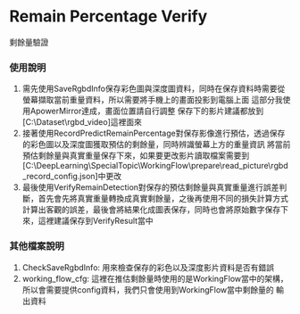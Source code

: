 # Remain Percentage Verify
剩餘量驗證

### 使用說明
1. 需先使用SaveRgbdInfo保存彩色圖與深度圖資料，同時在保存資料時需要從螢幕擷取當前重量資料，所以需要將手機上的畫面投影到電腦上面
這部分我使用ApowerMirror達成，畫面位置請自行調整
保存下的影片建議都放到[C:\Dataset\rgbd_video]這裡面來
2. 接著使用RecordPredictRemainPercentage對保存影像進行預估，透過保存的彩色圖以及深度圖獲取預估的剩餘量，同時辨識螢幕上方的重量資訊
將當前預估剩餘量與真實重量保存下來，如果要更改影片讀取檔案需要到
[C:\DeepLearning\SpecialTopic\WorkingFlow\prepare\read_picture\rgbd_record_config.json]中更改
3. 最後使用VerifyRemainDetection對保存的預估剩餘量與真實重量進行誤差判斷，首先會先將真實重量轉換成真實剩餘量，之後再使用不同的損失計算方式
計算出客觀的誤差，最後會將結果化成圖表保存，同時也會將原始數字保存下來，這裡建議保存到VerifyResult當中

### 其他檔案說明
1. CheckSaveRgbdInfo: 用來檢查保存的彩色以及深度影片資料是否有錯誤
2. working_flow_cfg: 這裡在推估剩餘量時使用的是WorkingFlow當中的架構，所以會需要提供config資料，我們只會使用到WorkingFlow當中剩餘量的
輸出資料
